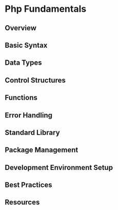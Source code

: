 # Php Fundamentals

## Overview

## Basic Syntax

## Data Types

## Control Structures

## Functions

## Error Handling

## Standard Library

## Package Management

## Development Environment Setup

## Best Practices

## Resources
